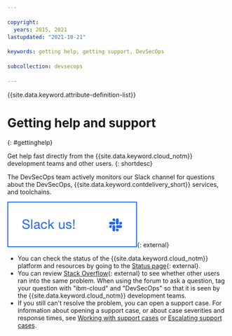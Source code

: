 ```yaml
---

copyright:
  years: 2015, 2021
lastupdated: "2021-10-21"

keywords: getting help, getting support, DevSecOps

subcollection: devsecops

---
```


{{site.data.keyword.attribute-definition-list}}

# Getting help and support
{: #gettinghelp}

Get help fast directly from the {{site.data.keyword.cloud_notm}} development teams and other users.
{: shortdesc}

The DevSecOps team actively monitors our Slack channel for questions about the DevSecOps, {{site.data.keyword.contdelivery_short}} services, and toolchains.

[![Reach out to us on our Slack channel.](images/slack_us.png "Slack us")](https://ic-devops-slack-invite.us-south.devops.cloud.ibm.com/){: external}

* You can check the status of the {{site.data.keyword.cloud_notm}} platform and resources by going to the [Status page](https://cloud.ibm.com/status){: external}.
* You can review [Stack Overflow](https://stackoverflow.com/search?q=ibm-cloud){: external} to see whether other users ran into the same problem. When using the forum to ask a question, tag your question with "ibm-cloud" and "DevSecOps" so that it is seen by the {{site.data.keyword.cloud_notm}} development teams.
* If you still can't resolve the problem, you can open a support case. For information about opening a support case, or about case severities and response times, see [Working with support cases](/docs/get-support?topic=get-support-open-case) or [Escalating support cases](/docs/get-support?topic=get-support-escalation).
